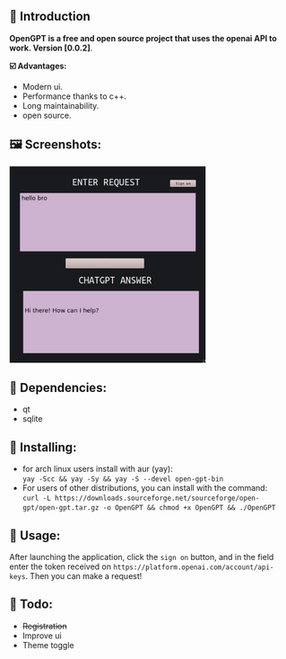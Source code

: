 ## :bone: Introduction
__OpenGPT is a free and open source project that uses the openai API to work. Version [0.0.2]__.

__:ballot_box_with_check: Advantages:__
- Modern ui.
- Performance thanks to c++.  
- Long maintainability.  
- open source.

## __:framed_picture: Screenshots:__

<img src="./readme/version0.0.2.jpg" width=350px height=350px></img>

## __:smoking: Dependencies:__
- qt
- sqlite

## __:file_folder: Installing:__
- for arch linux users install with aur (yay):<br>
`yay -Scc && yay -Sy && yay -S --devel open-gpt-bin`<br>
- For users of other distributions, you can install with the command:<br>
`curl -L https://downloads.sourceforge.net/sourceforge/open-gpt/open-gpt.tar.gz -o OpenGPT && chmod +x OpenGPT && ./OpenGPT`

## __:dart: Usage:__
After launching the application, click the `sign on` button, and in the field enter the token received on `https://platform.openai.com/account/api-keys`. Then you can make a request!

## __:vulcan_salute: Todo:__
- ~~Registration~~
- Improve ui
- Theme toggle
